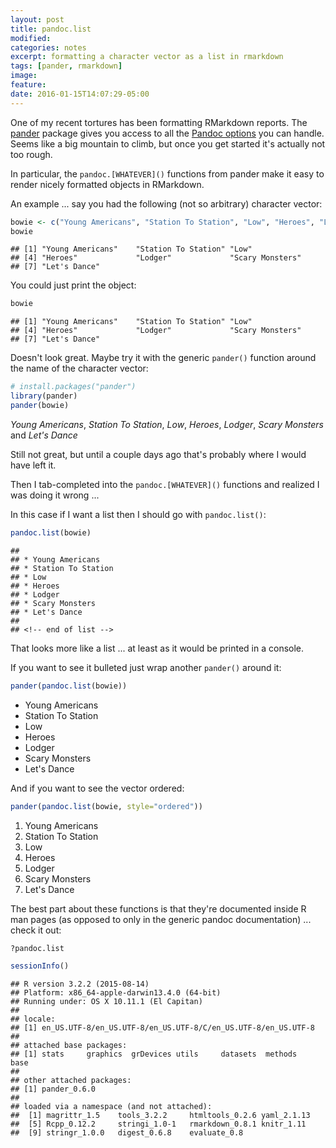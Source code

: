 ```yaml
---
layout: post
title: pandoc.list
modified:
categories: notes
excerpt: formatting a character vector as a list in rmarkdown
tags: [pander, rmarkdown]
image:
feature:
date: 2016-01-15T14:07:29-05:00
---
```


One of my recent tortures has been formatting RMarkdown reports. The [pander](https://cran.r-project.org/web/packages/pander/index.html) package gives you access to all the [Pandoc options](http://pandoc.org/README.html) you can handle. Seems like a big mountain to climb, but once you get started it's actually not too rough.

In particular, the `pandoc.[WHATEVER]()` functions from pander make it easy to render nicely formatted objects in RMarkdown. 

An example ... say you had the following (not so arbitrary) character vector:


```r
bowie <- c("Young Americans", "Station To Station", "Low", "Heroes", "Lodger", "Scary Monsters", "Let's Dance")
bowie
```

```
## [1] "Young Americans"    "Station To Station" "Low"               
## [4] "Heroes"             "Lodger"             "Scary Monsters"    
## [7] "Let's Dance"
```

You could just print the object:


```r
bowie
```

```
## [1] "Young Americans"    "Station To Station" "Low"               
## [4] "Heroes"             "Lodger"             "Scary Monsters"    
## [7] "Let's Dance"
```

Doesn't look great. Maybe try it with the generic `pander()` function around the name of the character vector:


```r
# install.packages("pander")
library(pander)
pander(bowie)
```

_Young Americans_, _Station To Station_, _Low_, _Heroes_, _Lodger_, _Scary Monsters_ and _Let's Dance_

Still not great, but until a couple days ago that's probably where I would have left it. 

Then I tab-completed into the `pandoc.[WHATEVER]()` functions and realized I was doing it wrong ... 

In this case if I want a list then I should go with `pandoc.list()`:


```r
pandoc.list(bowie)
```

```
## 
## * Young Americans 
## * Station To Station 
## * Low 
## * Heroes 
## * Lodger 
## * Scary Monsters 
## * Let's Dance 
## 
## <!-- end of list -->
```

That looks more like a list ... at least as it would be printed in a console.

If you want to see it bulleted just wrap another `pander()` around it:


```r
pander(pandoc.list(bowie))
```


* Young Americans 
* Station To Station 
* Low 
* Heroes 
* Lodger 
* Scary Monsters 
* Let's Dance 

<!-- end of list -->

And if you want to see the vector ordered:


```r
pander(pandoc.list(bowie, style="ordered"))
```


1. Young Americans 
2. Station To Station 
3. Low 
4. Heroes 
5. Lodger 
6. Scary Monsters 
7. Let's Dance 

<!-- end of list -->

The best part about these functions is that they're documented inside R man pages (as opposed to only in the generic pandoc documentation) ... check it out:


```r
?pandoc.list
```


```r
sessionInfo()
```

```
## R version 3.2.2 (2015-08-14)
## Platform: x86_64-apple-darwin13.4.0 (64-bit)
## Running under: OS X 10.11.1 (El Capitan)
## 
## locale:
## [1] en_US.UTF-8/en_US.UTF-8/en_US.UTF-8/C/en_US.UTF-8/en_US.UTF-8
## 
## attached base packages:
## [1] stats     graphics  grDevices utils     datasets  methods   base     
## 
## other attached packages:
## [1] pander_0.6.0
## 
## loaded via a namespace (and not attached):
##  [1] magrittr_1.5    tools_3.2.2     htmltools_0.2.6 yaml_2.1.13    
##  [5] Rcpp_0.12.2     stringi_1.0-1   rmarkdown_0.8.1 knitr_1.11     
##  [9] stringr_1.0.0   digest_0.6.8    evaluate_0.8
```
